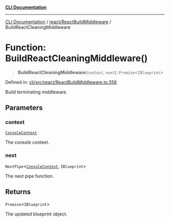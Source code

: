[**CLI Documentation**](../../../README.md)

***

[CLI Documentation](../../../README.md) / [react/ReactBuildMiddleware](../README.md) / BuildReactCleaningMiddleware

# Function: BuildReactCleaningMiddleware()

> **BuildReactCleaningMiddleware**(`context`, `next`): `Promise`\<`IBlueprint`\>

Defined in: [cli/src/react/ReactBuildMiddleware.ts:356](https://github.com/stonemjs/cli/blob/a8ddb59abbd77ddb2870c689c0c7e80297d24c5a/src/react/ReactBuildMiddleware.ts#L356)

Build terminating middleware.

## Parameters

### context

[`ConsoleContext`](../../../declarations/interfaces/ConsoleContext.md)

The console context.

### next

`NextPipe`\<[`ConsoleContext`](../../../declarations/interfaces/ConsoleContext.md), `IBlueprint`\>

The next pipe function.

## Returns

`Promise`\<`IBlueprint`\>

The updated blueprint object.
